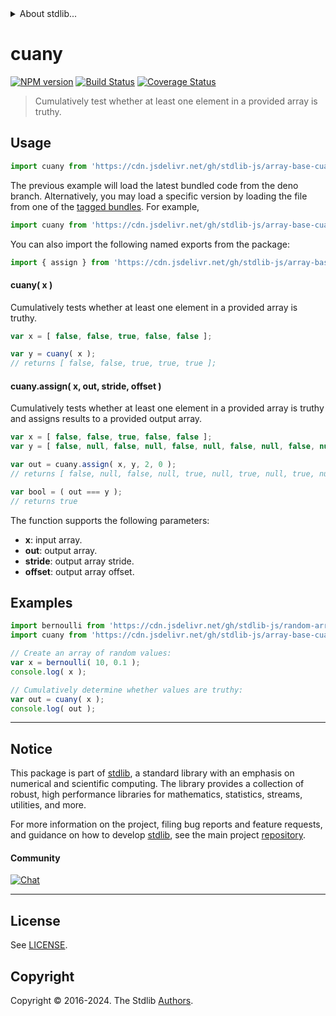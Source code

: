 <!--

@license Apache-2.0

Copyright (c) 2024 The Stdlib Authors.

Licensed under the Apache License, Version 2.0 (the "License");
you may not use this file except in compliance with the License.
You may obtain a copy of the License at

   http://www.apache.org/licenses/LICENSE-2.0

Unless required by applicable law or agreed to in writing, software
distributed under the License is distributed on an "AS IS" BASIS,
WITHOUT WARRANTIES OR CONDITIONS OF ANY KIND, either express or implied.
See the License for the specific language governing permissions and
limitations under the License.

-->


<details>
  <summary>
    About stdlib...
  </summary>
  <p>We believe in a future in which the web is a preferred environment for numerical computation. To help realize this future, we've built stdlib. stdlib is a standard library, with an emphasis on numerical and scientific computation, written in JavaScript (and C) for execution in browsers and in Node.js.</p>
  <p>The library is fully decomposable, being architected in such a way that you can swap out and mix and match APIs and functionality to cater to your exact preferences and use cases.</p>
  <p>When you use stdlib, you can be absolutely certain that you are using the most thorough, rigorous, well-written, studied, documented, tested, measured, and high-quality code out there.</p>
  <p>To join us in bringing numerical computing to the web, get started by checking us out on <a href="https://github.com/stdlib-js/stdlib">GitHub</a>, and please consider <a href="https://opencollective.com/stdlib">financially supporting stdlib</a>. We greatly appreciate your continued support!</p>
</details>

# cuany

[![NPM version][npm-image]][npm-url] [![Build Status][test-image]][test-url] [![Coverage Status][coverage-image]][coverage-url] <!-- [![dependencies][dependencies-image]][dependencies-url] -->

> Cumulatively test whether at least one element in a provided array is truthy.



<section class="usage">

## Usage

```javascript
import cuany from 'https://cdn.jsdelivr.net/gh/stdlib-js/array-base-cuany@deno/mod.js';
```
The previous example will load the latest bundled code from the deno branch. Alternatively, you may load a specific version by loading the file from one of the [tagged bundles](https://github.com/stdlib-js/array-base-cuany/tags). For example,

```javascript
import cuany from 'https://cdn.jsdelivr.net/gh/stdlib-js/array-base-cuany@v0.0.1-deno/mod.js';
```

You can also import the following named exports from the package:

```javascript
import { assign } from 'https://cdn.jsdelivr.net/gh/stdlib-js/array-base-cuany@deno/mod.js';
```

#### cuany( x )

Cumulatively tests whether at least one element in a provided array is truthy.

```javascript
var x = [ false, false, true, false, false ];

var y = cuany( x );
// returns [ false, false, true, true, true ];
```

#### cuany.assign( x, out, stride, offset )

Cumulatively tests whether at least one element in a provided array is truthy and assigns results to a provided output array.

```javascript
var x = [ false, false, true, false, false ];
var y = [ false, null, false, null, false, null, false, null, false, null ];

var out = cuany.assign( x, y, 2, 0 );
// returns [ false, null, false, null, true, null, true, null, true, null ]

var bool = ( out === y );
// returns true
```

The function supports the following parameters:

-   **x**: input array.
-   **out**: output array.
-   **stride**: output array stride.
-   **offset**: output array offset.

</section>

<!-- /.usage -->

<section class="notes">

</section>

<!-- /.notes -->

<section class="examples">

## Examples

<!-- eslint no-undef: "error" -->

```javascript
import bernoulli from 'https://cdn.jsdelivr.net/gh/stdlib-js/random-array-bernoulli@deno/mod.js';
import cuany from 'https://cdn.jsdelivr.net/gh/stdlib-js/array-base-cuany@deno/mod.js';

// Create an array of random values:
var x = bernoulli( 10, 0.1 );
console.log( x );

// Cumulatively determine whether values are truthy:
var out = cuany( x );
console.log( out );
```

</section>

<!-- /.examples -->

<!-- Section for related `stdlib` packages. Do not manually edit this section, as it is automatically populated. -->

<section class="related">

</section>

<!-- /.related -->

<!-- Section for all links. Make sure to keep an empty line after the `section` element and another before the `/section` close. -->


<section class="main-repo" >

* * *

## Notice

This package is part of [stdlib][stdlib], a standard library with an emphasis on numerical and scientific computing. The library provides a collection of robust, high performance libraries for mathematics, statistics, streams, utilities, and more.

For more information on the project, filing bug reports and feature requests, and guidance on how to develop [stdlib][stdlib], see the main project [repository][stdlib].

#### Community

[![Chat][chat-image]][chat-url]

---

## License

See [LICENSE][stdlib-license].


## Copyright

Copyright &copy; 2016-2024. The Stdlib [Authors][stdlib-authors].

</section>

<!-- /.stdlib -->

<!-- Section for all links. Make sure to keep an empty line after the `section` element and another before the `/section` close. -->

<section class="links">

[npm-image]: http://img.shields.io/npm/v/@stdlib/array-base-cuany.svg
[npm-url]: https://npmjs.org/package/@stdlib/array-base-cuany

[test-image]: https://github.com/stdlib-js/array-base-cuany/actions/workflows/test.yml/badge.svg?branch=v0.0.1
[test-url]: https://github.com/stdlib-js/array-base-cuany/actions/workflows/test.yml?query=branch:v0.0.1

[coverage-image]: https://img.shields.io/codecov/c/github/stdlib-js/array-base-cuany/main.svg
[coverage-url]: https://codecov.io/github/stdlib-js/array-base-cuany?branch=main

<!--

[dependencies-image]: https://img.shields.io/david/stdlib-js/array-base-cuany.svg
[dependencies-url]: https://david-dm.org/stdlib-js/array-base-cuany/main

-->

[chat-image]: https://img.shields.io/gitter/room/stdlib-js/stdlib.svg
[chat-url]: https://app.gitter.im/#/room/#stdlib-js_stdlib:gitter.im

[stdlib]: https://github.com/stdlib-js/stdlib

[stdlib-authors]: https://github.com/stdlib-js/stdlib/graphs/contributors

[umd]: https://github.com/umdjs/umd
[es-module]: https://developer.mozilla.org/en-US/docs/Web/JavaScript/Guide/Modules

[deno-url]: https://github.com/stdlib-js/array-base-cuany/tree/deno
[deno-readme]: https://github.com/stdlib-js/array-base-cuany/blob/deno/README.md
[umd-url]: https://github.com/stdlib-js/array-base-cuany/tree/umd
[umd-readme]: https://github.com/stdlib-js/array-base-cuany/blob/umd/README.md
[esm-url]: https://github.com/stdlib-js/array-base-cuany/tree/esm
[esm-readme]: https://github.com/stdlib-js/array-base-cuany/blob/esm/README.md
[branches-url]: https://github.com/stdlib-js/array-base-cuany/blob/main/branches.md

[stdlib-license]: https://raw.githubusercontent.com/stdlib-js/array-base-cuany/main/LICENSE


</section>

<!-- /.links -->
